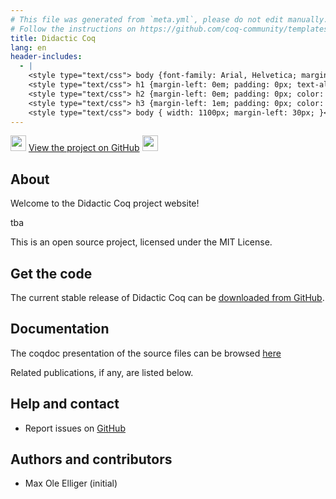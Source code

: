 ```yaml
---
# This file was generated from `meta.yml`, please do not edit manually.
# Follow the instructions on https://github.com/coq-community/templates to regenerate.
title: Didactic Coq
lang: en
header-includes:
  - |
    <style type="text/css"> body {font-family: Arial, Helvetica; margin-left: 5em; font-size: large;} </style>
    <style type="text/css"> h1 {margin-left: 0em; padding: 0px; text-align: center} </style>
    <style type="text/css"> h2 {margin-left: 0em; padding: 0px; color: #580909} </style>
    <style type="text/css"> h3 {margin-left: 1em; padding: 0px; color: #C05001;} </style>
    <style type="text/css"> body { width: 1100px; margin-left: 30px; }</style>
---
```


<div style="text-align:left"><img src="https://github.githubassets.com/images/modules/logos_page/Octocat.png" height="25" style="border:0px">
<a href="https://github.com/motrellin/didcoq">View the project on GitHub</a>
<img src="https://github.githubassets.com/images/modules/logos_page/Octocat.png" height="25" style="border:0px"></div>

## About

Welcome to the Didactic Coq project website!

tba


This is an open source project, licensed under the MIT License.

## Get the code

The current stable release of Didactic Coq can be [downloaded from GitHub](https://github.com/motrellin/didcoq/releases).

## Documentation

The coqdoc presentation of the source files can be browsed [here](./docs/toc.html)

Related publications, if any, are listed below.


## Help and contact

- Report issues on [GitHub](https://github.com/motrellin/didcoq/issues)

## Authors and contributors

- Max Ole Elliger (initial)



